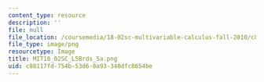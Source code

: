 ```yaml
---
content_type: resource
description: ''
file: null
file_location: /coursemedia/18-02sc-multivariable-calculus-fall-2010/c88117fd754b53d68a93340dfc8654be_MIT18_02SC_L5Brds_5a.png
file_type: image/png
resourcetype: Image
title: MIT18_02SC_L5Brds_5a.png
uid: c88117fd-754b-53d6-8a93-340dfc8654be
---
```

